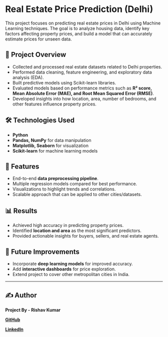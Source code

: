 # Real Estate Price Prediction (Delhi)

This project focuses on predicting real estate prices in Delhi using Machine Learning techniques. The goal is to analyze housing data, identify key factors affecting property prices, and build a model that can accurately estimate prices for unseen data.

## 📌 Project Overview
- Collected and processed real estate datasets related to Delhi properties.
- Performed data cleaning, feature engineering, and exploratory data analysis (EDA).
- Built predictive models using Scikit-learn libraries.
- Evaluated models based on performance metrics such as **R² score, Mean Absolute Error (MAE), and Root Mean Squared Error (RMSE)**.
- Developed insights into how location, area, number of bedrooms, and other features influence property prices.

## 🛠️ Technologies Used
- **Python**
- **Pandas, NumPy** for data manipulation
- **Matplotlib, Seaborn** for visualization
- **Scikit-learn** for machine learning models

## 🚀 Features
- End-to-end **data preprocessing pipeline**.
- Multiple regression models compared for best performance.
- Visualizations to highlight trends and correlations.
- Scalable approach that can be applied to other cities/datasets.

## 📊 Results
- Achieved high accuracy in predicting property prices.
- Identified **location and area** as the most significant predictors.
- Provided actionable insights for buyers, sellers, and real estate agents.

## 🔮 Future Improvements
- Incorporate **deep learning models** for improved accuracy.
- Add **interactive dashboards** for price exploration.
- Extend project to cover other metropolitan cities in India.


---

## ✍️ Author  
**Project By -   Rishav Kumar**  

**[GitHub](https://github.com/RishavKumar26)**  

**[LinkedIn](https://www.linkedin.com/in/rishav-kumar-8315b324a/)**  

